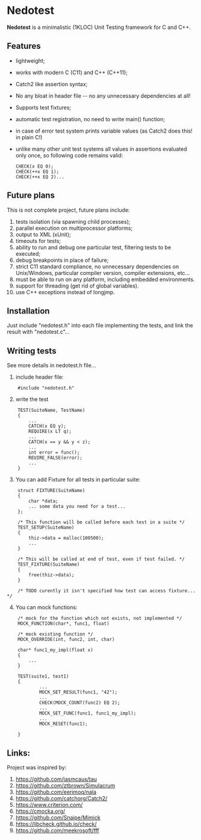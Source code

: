 

# Nedotest

**Nedotest** is a minimalistic (1KLOC) Unit Testing framework for C and C++.


## Features

  * lightweight;
  * works with modern C (C11) and C++ (C++11);
  * Catch2 like assertion syntax;
  * No any bloat in header file -- no any unnecessary dependencies at all!
  * Supports test fixtures;
  * automatic test registration, no need to write main() function;
  * in case of error test system prints variable values (as Catch2 does this! in plain C!)
  * unlike many other unit test systems all values in assertions evaluated only once, so following code remains valid:

        CHECK(x EQ 0);
        CHECK(++x EQ 1);
        CHECK(++x EQ 2)...

## Future plans

  This is not complete project, future plans include:

  1. tests isolation (via spawning child processes);
  2. parallel execution on multiprocessor platforms;
  3. output to XML (xUnit);
  4. timeouts for tests;
  5. ability to run and debug one particular test, filtering tests to be executed;
  6. debug breakpoints in place of failure;
  7. strict C11 standard compliance, no unnecessary dependencies on Unix/Windows, particular compiler version, compiler extensions, etc...
  8. must be able to run on any platform, including embedded environments.
  9. support for threading (get rid of global variables).
  10. use C++ exceptions instead of longjmp.


## Installation

  Just include "nedotest.h" into each file implementing the tests, and link the result with "nedotest.c"...

## Writing tests

See more details in nedotest.h file...


1. include header file:
```
    #include "nedotest.h"
```

2. write the test
```
    TEST(SuiteName, TestName)
    {
        ...
        CATCH(x EQ y);
        REQUIRE(x LT q);
        ...
        CATCH(x == y && y < z);
        ...
        int error = func();
        REUIRE_FALSE(error);
        ...
    }
```

3. You can add Fixture for all tests in particular suite:
```
    struct FIXTURE(SuiteName)
    {
        char *data;
        ... some data you need for a test...
    };

    /* This function will be called before each test in a suite */
    TEST_SETUP(SuiteName)
    {
        thiz->data = malloc(100500);
        ...
    }

    /* This will be called at end of test, even if test failed. */
    TEST_FIXTURE(SuiteName)
    {
        free(thiz->data);
    }

    /* TODO curently it isn't specified how test can access fixture... */
```

4. You can mock functions:
```
    /* mock for the function which not exists, not implemented */
    MOCK_FUNCTION(char*, func1, float)

    /* mock existing function */
    MOCK_OVERRIDE(int, func2, int, char)

    char* func1_my_impl(float x)
    {
        ...
    }

    TEST(suite1, test1)
    {
            ...
            MOCK_SET_RESULT(func1, "42");
            ...
            CHECK(MOCK_COUNT(func2) EQ 2);
            ...
            MOCK_SET_FUNC(func1, func1_my_impl);
            ...
            MOCK_RESET(func1);

    }
```

## Links:

Project was inspired by:

  1. https://github.com/jasmcaus/tau
  2. https://github.com/ztbrown/Simulacrum
  3. https://github.com/eerimoq/nala
  4. https://github.com/catchorg/Catch2/
  5. https://www.criterion.com/
  6. https://cmocka.org/
  7. https://github.com/Snaipe/Mimick
  8. https://libcheck.github.io/check/
  9. https://github.com/meekrosoft/fff

